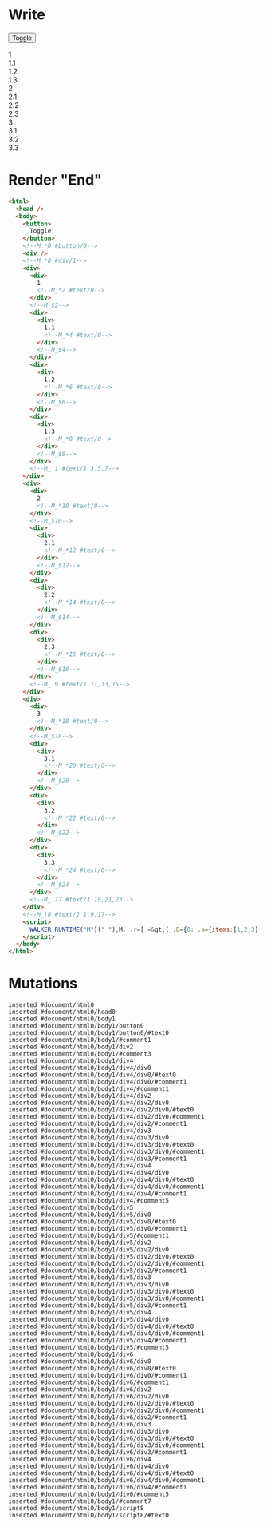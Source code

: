 # Write
  <button>Toggle</button><!--M_*0 #button/0--><div></div><!--M_*0 #div/1--><div><div>1<!--M_*2 #text/0--></div><!--M_$2--><div><div>1.1<!--M_*4 #text/0--></div><!--M_$4--></div><div><div>1.2<!--M_*6 #text/0--></div><!--M_$6--></div><div><div>1.3<!--M_*8 #text/0--></div><!--M_$8--></div><!--M_|1 #text/1 3,5,7--></div><div><div>2<!--M_*10 #text/0--></div><!--M_$10--><div><div>2.1<!--M_*12 #text/0--></div><!--M_$12--></div><div><div>2.2<!--M_*14 #text/0--></div><!--M_$14--></div><div><div>2.3<!--M_*16 #text/0--></div><!--M_$16--></div><!--M_|9 #text/1 11,13,15--></div><div><div>3<!--M_*18 #text/0--></div><!--M_$18--><div><div>3.1<!--M_*20 #text/0--></div><!--M_$20--></div><div><div>3.2<!--M_*22 #text/0--></div><!--M_$22--></div><div><div>3.3<!--M_*24 #text/0--></div><!--M_$24--></div><!--M_|17 #text/1 19,21,23--></div><!--M_|0 #text/2 1,9,17--><script>WALKER_RUNTIME("M")("_");M._.r=[_=>(_.D={0:_.a={items:[1,2,3],"#text/2(":new Map(_.b=[[0,_.f={outerItem:1,"#childScope/0":_.c={name:"1"},"#text/1(":new Map(_.d=[[0,_.g={"#childScope/0":_.e={name:"1.1"}}],[1,_.i={"#childScope/0":_.h={name:"1.2"}}],[2,_.k={"#childScope/0":_.j={name:"1.3"}}]])}],[1,_.o={outerItem:2,"#childScope/0":_.l={name:"2"},"#text/1(":new Map(_.m=[[0,_.p={"#childScope/0":_.n={name:"2.1"}}],[1,_.r={"#childScope/0":_.q={name:"2.2"}}],[2,_.t={"#childScope/0":_.s={name:"2.3"}}]])}],[2,_.x={outerItem:3,"#childScope/0":_.u={name:"3"},"#text/1(":new Map(_.v=[[0,_.y={"#childScope/0":_.w={name:"3.1"}}],[1,_.A={"#childScope/0":_.z={name:"3.2"}}],[2,_.C={"#childScope/0":_.B={name:"3.3"}}]])}]])},1:_.f,2:_.c,3:_.g,4:_.e,5:_.i,6:_.h,7:_.k,8:_.j,9:_.o,10:_.l,11:_.p,12:_.n,13:_.r,14:_.q,15:_.t,16:_.s,17:_.x,18:_.u,19:_.y,20:_.w,21:_.A,22:_.z,23:_.C,24:_.B},_.a.write=_.c.write=_.e.write=_.h.write=_.j.write=_.l.write=_.n.write=_.q.write=_.s.write=_.u.write=_.w.write=_.z.write=_.B.write=_._["__tests__/template.marko_0/write"](_.a),_.g._=_.i._=_.k._=_.f,_.f._=_.o._=_.x._=_.a,_.p._=_.r._=_.t._=_.o,_.y._=_.A._=_.C._=_.x,_.D),2,"__tests__/components/child.marko_0_name_write",4,"__tests__/components/child.marko_0_name_write",6,"__tests__/components/child.marko_0_name_write",8,"__tests__/components/child.marko_0_name_write",10,"__tests__/components/child.marko_0_name_write",12,"__tests__/components/child.marko_0_name_write",14,"__tests__/components/child.marko_0_name_write",16,"__tests__/components/child.marko_0_name_write",18,"__tests__/components/child.marko_0_name_write",20,"__tests__/components/child.marko_0_name_write",22,"__tests__/components/child.marko_0_name_write",24,"__tests__/components/child.marko_0_name_write",0,"__tests__/template.marko_0_items",0];M._.w()</script>


# Render "End"
```html
<html>
  <head />
  <body>
    <button>
      Toggle
    </button>
    <!--M_*0 #button/0-->
    <div />
    <!--M_*0 #div/1-->
    <div>
      <div>
        1
        <!--M_*2 #text/0-->
      </div>
      <!--M_$2-->
      <div>
        <div>
          1.1
          <!--M_*4 #text/0-->
        </div>
        <!--M_$4-->
      </div>
      <div>
        <div>
          1.2
          <!--M_*6 #text/0-->
        </div>
        <!--M_$6-->
      </div>
      <div>
        <div>
          1.3
          <!--M_*8 #text/0-->
        </div>
        <!--M_$8-->
      </div>
      <!--M_|1 #text/1 3,5,7-->
    </div>
    <div>
      <div>
        2
        <!--M_*10 #text/0-->
      </div>
      <!--M_$10-->
      <div>
        <div>
          2.1
          <!--M_*12 #text/0-->
        </div>
        <!--M_$12-->
      </div>
      <div>
        <div>
          2.2
          <!--M_*14 #text/0-->
        </div>
        <!--M_$14-->
      </div>
      <div>
        <div>
          2.3
          <!--M_*16 #text/0-->
        </div>
        <!--M_$16-->
      </div>
      <!--M_|9 #text/1 11,13,15-->
    </div>
    <div>
      <div>
        3
        <!--M_*18 #text/0-->
      </div>
      <!--M_$18-->
      <div>
        <div>
          3.1
          <!--M_*20 #text/0-->
        </div>
        <!--M_$20-->
      </div>
      <div>
        <div>
          3.2
          <!--M_*22 #text/0-->
        </div>
        <!--M_$22-->
      </div>
      <div>
        <div>
          3.3
          <!--M_*24 #text/0-->
        </div>
        <!--M_$24-->
      </div>
      <!--M_|17 #text/1 19,21,23-->
    </div>
    <!--M_|0 #text/2 1,9,17-->
    <script>
      WALKER_RUNTIME("M")("_");M._.r=[_=&gt;(_.D={0:_.a={items:[1,2,3],"#text/2(":new Map(_.b=[[0,_.f={outerItem:1,"#childScope/0":_.c={name:"1"},"#text/1(":new Map(_.d=[[0,_.g={"#childScope/0":_.e={name:"1.1"}}],[1,_.i={"#childScope/0":_.h={name:"1.2"}}],[2,_.k={"#childScope/0":_.j={name:"1.3"}}]])}],[1,_.o={outerItem:2,"#childScope/0":_.l={name:"2"},"#text/1(":new Map(_.m=[[0,_.p={"#childScope/0":_.n={name:"2.1"}}],[1,_.r={"#childScope/0":_.q={name:"2.2"}}],[2,_.t={"#childScope/0":_.s={name:"2.3"}}]])}],[2,_.x={outerItem:3,"#childScope/0":_.u={name:"3"},"#text/1(":new Map(_.v=[[0,_.y={"#childScope/0":_.w={name:"3.1"}}],[1,_.A={"#childScope/0":_.z={name:"3.2"}}],[2,_.C={"#childScope/0":_.B={name:"3.3"}}]])}]])},1:_.f,2:_.c,3:_.g,4:_.e,5:_.i,6:_.h,7:_.k,8:_.j,9:_.o,10:_.l,11:_.p,12:_.n,13:_.r,14:_.q,15:_.t,16:_.s,17:_.x,18:_.u,19:_.y,20:_.w,21:_.A,22:_.z,23:_.C,24:_.B},_.a.write=_.c.write=_.e.write=_.h.write=_.j.write=_.l.write=_.n.write=_.q.write=_.s.write=_.u.write=_.w.write=_.z.write=_.B.write=_._["__tests__/template.marko_0/write"](_.a),_.g._=_.i._=_.k._=_.f,_.f._=_.o._=_.x._=_.a,_.p._=_.r._=_.t._=_.o,_.y._=_.A._=_.C._=_.x,_.D),2,"__tests__/components/child.marko_0_name_write",4,"__tests__/components/child.marko_0_name_write",6,"__tests__/components/child.marko_0_name_write",8,"__tests__/components/child.marko_0_name_write",10,"__tests__/components/child.marko_0_name_write",12,"__tests__/components/child.marko_0_name_write",14,"__tests__/components/child.marko_0_name_write",16,"__tests__/components/child.marko_0_name_write",18,"__tests__/components/child.marko_0_name_write",20,"__tests__/components/child.marko_0_name_write",22,"__tests__/components/child.marko_0_name_write",24,"__tests__/components/child.marko_0_name_write",0,"__tests__/template.marko_0_items",0];M._.w()
    </script>
  </body>
</html>
```

# Mutations
```
inserted #document/html0
inserted #document/html0/head0
inserted #document/html0/body1
inserted #document/html0/body1/button0
inserted #document/html0/body1/button0/#text0
inserted #document/html0/body1/#comment1
inserted #document/html0/body1/div2
inserted #document/html0/body1/#comment3
inserted #document/html0/body1/div4
inserted #document/html0/body1/div4/div0
inserted #document/html0/body1/div4/div0/#text0
inserted #document/html0/body1/div4/div0/#comment1
inserted #document/html0/body1/div4/#comment1
inserted #document/html0/body1/div4/div2
inserted #document/html0/body1/div4/div2/div0
inserted #document/html0/body1/div4/div2/div0/#text0
inserted #document/html0/body1/div4/div2/div0/#comment1
inserted #document/html0/body1/div4/div2/#comment1
inserted #document/html0/body1/div4/div3
inserted #document/html0/body1/div4/div3/div0
inserted #document/html0/body1/div4/div3/div0/#text0
inserted #document/html0/body1/div4/div3/div0/#comment1
inserted #document/html0/body1/div4/div3/#comment1
inserted #document/html0/body1/div4/div4
inserted #document/html0/body1/div4/div4/div0
inserted #document/html0/body1/div4/div4/div0/#text0
inserted #document/html0/body1/div4/div4/div0/#comment1
inserted #document/html0/body1/div4/div4/#comment1
inserted #document/html0/body1/div4/#comment5
inserted #document/html0/body1/div5
inserted #document/html0/body1/div5/div0
inserted #document/html0/body1/div5/div0/#text0
inserted #document/html0/body1/div5/div0/#comment1
inserted #document/html0/body1/div5/#comment1
inserted #document/html0/body1/div5/div2
inserted #document/html0/body1/div5/div2/div0
inserted #document/html0/body1/div5/div2/div0/#text0
inserted #document/html0/body1/div5/div2/div0/#comment1
inserted #document/html0/body1/div5/div2/#comment1
inserted #document/html0/body1/div5/div3
inserted #document/html0/body1/div5/div3/div0
inserted #document/html0/body1/div5/div3/div0/#text0
inserted #document/html0/body1/div5/div3/div0/#comment1
inserted #document/html0/body1/div5/div3/#comment1
inserted #document/html0/body1/div5/div4
inserted #document/html0/body1/div5/div4/div0
inserted #document/html0/body1/div5/div4/div0/#text0
inserted #document/html0/body1/div5/div4/div0/#comment1
inserted #document/html0/body1/div5/div4/#comment1
inserted #document/html0/body1/div5/#comment5
inserted #document/html0/body1/div6
inserted #document/html0/body1/div6/div0
inserted #document/html0/body1/div6/div0/#text0
inserted #document/html0/body1/div6/div0/#comment1
inserted #document/html0/body1/div6/#comment1
inserted #document/html0/body1/div6/div2
inserted #document/html0/body1/div6/div2/div0
inserted #document/html0/body1/div6/div2/div0/#text0
inserted #document/html0/body1/div6/div2/div0/#comment1
inserted #document/html0/body1/div6/div2/#comment1
inserted #document/html0/body1/div6/div3
inserted #document/html0/body1/div6/div3/div0
inserted #document/html0/body1/div6/div3/div0/#text0
inserted #document/html0/body1/div6/div3/div0/#comment1
inserted #document/html0/body1/div6/div3/#comment1
inserted #document/html0/body1/div6/div4
inserted #document/html0/body1/div6/div4/div0
inserted #document/html0/body1/div6/div4/div0/#text0
inserted #document/html0/body1/div6/div4/div0/#comment1
inserted #document/html0/body1/div6/div4/#comment1
inserted #document/html0/body1/div6/#comment5
inserted #document/html0/body1/#comment7
inserted #document/html0/body1/script8
inserted #document/html0/body1/script8/#text0
```